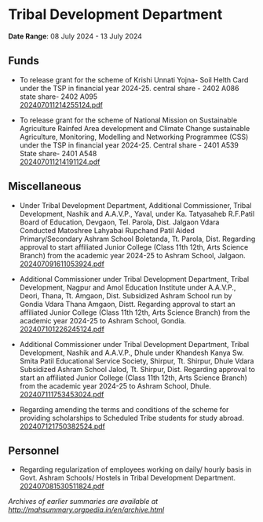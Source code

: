 # Tribal Development Department

**Date Range**: 08 July 2024 - 13 July 2024


## Funds
- To release grant for the scheme of  Krishi Unnati Yojna- Soil Helth Card under the TSP in financial year 2024-25. central share - 2402 A086 state share- 2402 A095\
  [202407011214255124.pdf](https://gr.maharashtra.gov.in/Site/Upload/Government%20Resolutions/English/202407011214255124.pdf)

- To release grant for the scheme of  National Mission on Sustainable Agriculture Rainfed Area development and Climate Change sustainable Agriculture, Monitoring, Modelling and Networking  Programmee (CSS)   under the TSP in financial year 2024-25. Central share - 2401 A539 State share- 2401 A548\
  [202407011214191124.pdf](https://gr.maharashtra.gov.in/Site/Upload/Government%20Resolutions/English/202407011214191124.pdf)

## Miscellaneous
- Under Tribal Development Department, Additional Commissioner, Tribal Development, Nashik and A.A.V.P., Yaval, under Ka. Tatyasaheb R.F.Patil Board of Education, Devgaon, Tel. Parola, Dist. Jalgaon Vdara Conducted Matoshree Lahyabai Rupchand Patil Aided Primary/Secondary Ashram School Boletanda, Tt. Parola, Dist. Regarding approval to start affiliated Junior College (Class 11th  12th, Arts  Science Branch) from the academic year 2024-25 to Ashram School, Jalgaon.\
  [202407091611053924.pdf](https://gr.maharashtra.gov.in/Site/Upload/Government%20Resolutions/English/202407091611053924.pdf)

- Additional Commissioner under Tribal Development Department, Tribal Development, Nagpur and Amol Education Institute under A.A.V.P., Deori, Thana, Tt. Amgaon, Dist. Subsidized Ashram School run by Gondia Vdara Thana Amgaon, Distt. Regarding approval to start an affiliated Junior College (Class 11th  12th, Arts  Science Branch) from the academic year 2024-25 to Ashram School, Gondia.\
  [202407101226245124.pdf](https://gr.maharashtra.gov.in/Site/Upload/Government%20Resolutions/English/202407101226245124.pdf)

- Additional Commissioner under Tribal Development Department, Tribal Development, Nashik and A.A.V.P., Dhule under Khandesh Kanya Sw. Smita Patil Educational Service Society, Shirpur, Tt. Shirpur, Dhule Vdara Subsidized Ashram School Jalod, Tt. Shirpur, Dist. Regarding approval to start an affiliated Junior College (Class 11th  12th, Arts  Science Branch) from the academic year 2024-25 to Ashram School, Dhule.\
  [202407111753453024.pdf](https://gr.maharashtra.gov.in/Site/Upload/Government%20Resolutions/English/202407111753453024.pdf)

- Regarding amending the terms and conditions of the scheme for providing scholarships to Scheduled Tribe students for study abroad.\
  [202407121750382524.pdf](https://gr.maharashtra.gov.in/Site/Upload/Government%20Resolutions/English/202407121750382524.pdf)

## Personnel
- Regarding regularization of employees working on daily/ hourly basis in Govt. Ashram Schools/ Hostels in Tribal Development Department.\
  [202407081530511824.pdf](https://gr.maharashtra.gov.in/Site/Upload/Government%20Resolutions/English/202407081530511824.pdf)


*Archives of earlier summaries are available at http://mahsummary.orgpedia.in/en/archive.html*